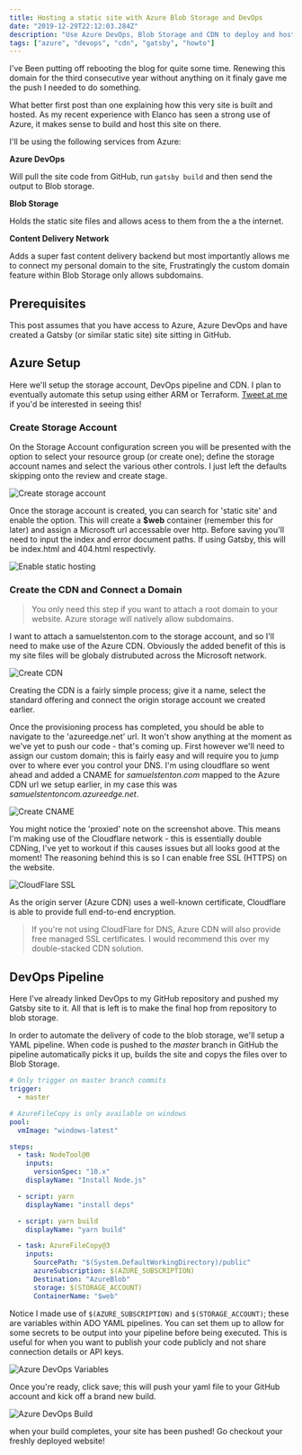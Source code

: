 ```yaml
---
title: Hosting a static site with Azure Blob Storage and DevOps
date: "2019-12-29T22:12:03.284Z"
description: "Use Azure DevOps, Blob Storage and CDN to deploy and host a static website with a custom domain attached."
tags: ["azure", "devops", "cdn", "gatsby", "howto"]
---
```


I've Been putting off rebooting the blog for quite some time. Renewing this domain for the third consecutive year without anything on it finaly gave me the push I needed to do something.

What better first post than one explaining how this very site is built and hosted. As my recent experience with Elanco has seen a strong use of Azure, it makes sense to build and host this site on there.

I'll be using the following services from Azure:

**Azure DevOps**

Will pull the site code from GitHub, run `gatsby build` and then send the output to Blob storage.

**Blob Storage**

Holds the static site files and allows acess to them from the a the internet.

**Content Delivery Network**

Adds a super fast content delivery backend but most importantly allows me to connect my personal domain to the site, Frustratingly the custom domain feature within Blob Storage only allows subdomains.

## Prerequisites

This post assumes that you have access to Azure, Azure DevOps and have created a Gatsby (or similar static site) site sitting in GitHub.

## Azure Setup

Here we'll setup the storage account, DevOps pipeline and CDN. I plan to eventually automate this setup using either ARM or Terraform. [Tweet at me](https://twitter.com/samuel_stenton) if you'd be interested in seeing this!

### Create Storage Account

On the Storage Account configuration screen you will be presented with the option to select your resource group (or create one); define the storage account names and select the various other controls. I just left the defaults skipping onto the review and create stage.

![Create storage account](./setup-storage.png)

Once the storage account is created, you can search for 'static site' and enable the option. This will create a **\$web** container (remember this for later) and assign a Microsoft url accessable over http. Before saving you'll need to input the index and error document paths. If using Gatsby, this will be index.html and 404.html respectivly.

![Enable static hosting](./enable-static-site.png)

### Create the CDN and Connect a Domain

> You only need this step if you want to attach a root domain to your website. Azure storage will natively allow subdomains.

I want to attach a samuelstenton.com to the storage account, and so I'll need to make use of the Azure CDN. Obviously the added benefit of this is my site files will be globaly distrubuted across the Microsoft network.

![Create CDN](./create-cdn.png)

Creating the CDN is a fairly simple process; give it a name, select the standard offering and connect the origin storage account we created earlier.

Once the provisioning process has completed, you should be able to navigate to the 'azureedge.net' url. It won't show anything at the moment as we've yet to push our code - that's coming up. First however we'll need to assign our custom domain; this is fairly easy and will require you to jump over to where ever you control your DNS. I'm using cloudflare so went ahead and added a CNAME for _samuelstenton.com_ mapped to the Azure CDN url we setup earlier, in my case this was _samuelstentoncom.azureedge.net_.

![Create CNAME](./custom-domain-cname.png)

You might notice the 'proxied' note on the screenshot above. This means I'm making use of the Cloudflare network - this is essentially double CDNing, I've yet to workout if this causes issues but all looks good at the moment! The reasoning behind this is so I can enable free SSL (HTTPS) on the website.

![CloudFlare SSL](./cloudflare-https.png)

As the origin server (Azure CDN) uses a well-known certificate, Cloudflare is able to provide full end-to-end encryption.

> If you're not using CloudFlare for DNS, Azure CDN will also provide free managed SSL certificates. I would recommend this over my double-stacked CDN solution.

## DevOps Pipeline

Here I've already linked DevOps to my GitHub repository and pushed my Gatsby site to it. All that is left is to make the final hop from repository to blob storage.

In order to automate the delivery of code to the blob storage, we'll setup a YAML pipeline. When code is pushed to the _master_ branch in GitHub the pipeline automatically picks it up, builds the site and copys the files over to Blob Storage.

```yaml
# Only trigger on master branch commits
trigger:
  - master

# AzureFileCopy is only available on windows
pool:
  vmImage: "windows-latest"

steps:
  - task: NodeTool@0
    inputs:
      versionSpec: "10.x"
    displayName: "Install Node.js"

  - script: yarn
    displayName: "install deps"

  - script: yarn build
    displayName: "yarn build"

  - task: AzureFileCopy@3
    inputs:
      SourcePath: "$(System.DefaultWorkingDirectory)/public"
      azureSubscription: $(AZURE_SUBSCRIPTION)
      Destination: "AzureBlob"
      storage: $(STORAGE_ACCOUNT)
      ContainerName: "$web"
```

Notice I made use of `$(AZURE_SUBSCRIPTION)` and `$(STORAGE_ACCOUNT)`; these are variables within ADO YAML pipelines. You can set them up to allow for some secrets to be output into your pipeline before being executed. This is useful for when you want to publish your code publicly and not share connection details or API keys.

![Azure DevOps Variables](./add-variables.png)

Once you're ready, click save; this will push your yaml file to your GitHub account and kick off a brand new build.

![Azure DevOps Build](./ado-build.png)

when your build completes, your site has been pushed! Go checkout your freshly deployed website!
